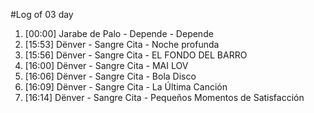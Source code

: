 #Log of 03 day

1. [00:00] Jarabe de Palo - Depende - Depende
1. [15:53] Dënver - Sangre Cita - Noche profunda
1. [15:56] Dënver - Sangre Cita - EL FONDO DEL BARRO
1. [16:00] Dënver - Sangre Cita - MAI LOV
1. [16:06] Dënver - Sangre Cita - Bola Disco
1. [16:09] Dënver - Sangre Cita - La Última Canción
1. [16:14] Dënver - Sangre Cita - Pequeños Momentos de Satisfacción
